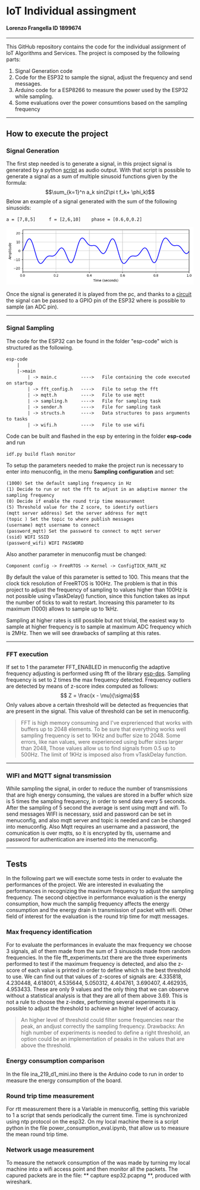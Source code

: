 # IoT Individual assingment
#### Lorenzo Frangella ID 1899674
---
This GitHub repository contains the code for the individual assignment of IoT Algorithms and Services.
The project is composed by the following parts:

1. Signal Generation code
2. Code for the ESP32 to sample the signal, adjust the frequency and send messages.
3. Arduino code for a ESP8266 to measure the power used by the ESP32 while sampling.
4. Some evaluations over the power consumtions based on the sampling frequency

---

## How to execute the project

### Signal Generation

The first step needed is to generate a signal, in this project signal is generated by a python [script](https://github.com/LorenzoFrangella/Individual-assignment-1899674-iot/blob/main/signal_generation.ipynb) as audio output.
With that script is possible to generate a signal as a sum of multiple sinusoid functions given by the formula:
$$\sum_{k=1}^n a_k sin(2\pi t f_k+ \phi_k)$$
Below an example of a signal generated with the sum of the following sinusoids:

    a = [7,8,5]     f = [2,6,10]    phase = [0.6,0,0.2]


<p align="center">
  <img src="img/plots/signal_plot.png" />
</p>


Once the signal is generated it is played from the pc, and thanks to a [circuit](https://forum.arduino.cc/t/how-to-read-data-from-audio-jack/458301/3) the signal can be passed to a GPIO pin
of the ESP32 where is possible to sample (an ADC pin). 

---

### Signal Sampling
The code for the ESP32 can be found in the folder "esp-code" wich is structured as the following.

    esp-code
        |
        |->main
            | -> main.c         ---->   File containing the code executed on startup 
            | -> fft_config.h   ---->   File to setup the fft
            | -> mqtt.h         ---->   File to use mqtt
            | -> sampling.h     ---->   File for sampling task
            | -> sender.h       ---->   File for sampling task
            | -> structs.h      ---->   Data structures to pass arguments to tasks
            | -> wifi.h         ---->   File to use wifi

Code can be built and flashed in the esp by entering in the folder **esp-code** and run

    idf.py build flash monitor

To setup the parameters needed to make the project run is necessary to enter into menuconfig, 
in the menu **Sampling configuration** and set:
    
    (1000) Set the default sampling frequency in Hz
    (1) Decide to run or not the fft to adjust in an adaptive manner the sampling frequency
    (0) Decide if enable the round trip time measurement
    (5) Threshold value for the Z score, to identify outliers
    (mqtt server address) Set the server address for mqtt
    (topic ) Set the topic to where publish messages
    (username) mqtt username to connect
    (password_mqtt) Set the password to connect to mqtt server
    (ssid) WIFI SSID
    (password_wifi) WIFI PASSWORD

Also another parameter in menuconfig must be changed:

    Component config -> FreeRTOS -> Kernel -> ConfigTICK_RATE_HZ

By default the value of this parameter is setted to 100. This means that the clock tick resolution of
FreeRTOS is 100Hz. The problem is that in this project to adjust the frequency of sampling to values 
higher than 100Hz is not possible using vTaskDelay() function, since this function takes as input the 
number of ticks to wait to restart. Increasing this parameter to its maximum (1000) allows to sample
up to 1kHz.

Sampling at higher rates is still possible but not trivial, the easiest way to sample at higher frequency
is to sample at maximum ADC frequency which is 2MHz. Then we will see drawbacks of sampling at this rates.

---

### FFT execution

If set to 1 the parameter FFT_ENABLED in menuconfig the adaptive frequency adjusting is performed using 
fft of the library [esp-dps](https://github.com/espressif/esp-dsp/tree/master). Sampling frequency is set 
to 2 times the max frequency detected. Frequency outliers are detected by means of z-score index computed as
follows:
$$ Z = \frac{x - \mu}{\sigma}$$
Only values above a certain threshold will be detected as frequencies that are present in the signal.
This value of threshold can be set in menuconfig.

> FFT is high memory consuming and I've exprerienced that works with buffers up to 2048 elements.
> To be sure that everything works well sampling frequency is set to 1KHz and buffer size to 2048.
> Some errors, like nan values, were experienced using buffer sizes larger than 2048, Those values allow us to 
> find signals from 0.5 up to 500Hz. The limit of 1KHz is imposed also from vTaskDelay function.

---

### WIFI and MQTT signal transmission 

While sampling the signal, in order to reduce the number of transmissions that are high energy consuming, the values are stored
in a buffer which size is 5 times the sampling frequency, in order to send data every 5 seconds. After the sampling of 5 second 
the average is sent using mqtt and wifi.
To send messages WIFI is necessary, ssid and password can be set in menuconfig, and also mqtt server and topic is needed and 
can be changed into menuconfig.
Also Mqtt requires an username and a password, the comunication is over mqtts, so it is encrypted by tls, username and password for 
authentication are inserted into the menuconfig.

---

## Tests

In the following part we will exectute some tests in order to evaluate the performances of the project. We are interested 
in evaluating the performances in recognizing the maximum frequency to adjust the sampling frequency. The second objective in
performance evaluation is the energy consumption, how much the samplig frequency affects the energy consumption and the energy drain
in transmission of packet with wifi. Other field of interest for the evaluation is the round trip time for mqtt messages.

### Max frequency identification

For to evaluate the performances in evaluate the max frequency we choose 3 signals, all of them made from the sum of 3 sinusoids made
from random frequencies. In the file fft_experiments.txt there are the three experiments performed to test if the maximum frequency is
detected, and also the z-score of each value is printed in order to define which is the best threshold to use.
We can find out that values of z-scores of signals are: 4.335818, 4.230448, 4.618001, 4.535644, 5.050312, 4.404761, 3.690407, 4.462935,
4.953433. These are only 9 values and the only thing that we can observe without a statistical analysis is that they are all of them above 3.69. This is not a rule to choose the z-index, performing several experiments it is possible to adjust the threshold to achieve an higher level of accuracy. 
> An higher level of threshold could filter some frequencies near the peak, an andjust correctly the sampling frequency.
> Drawbacks: An high number of experiments is needed to define a right threshold, an option could be an implementation of peaaks
in the values that are above the threshold.

### Energy consumption comparison
In the file ina_219_d1_mini.ino there is the Arduino code to run in order to measure the energy consumption of the board.

### Round trip time measurement
For rtt measurement there is a Variable in menuconfig, setting this variable to 1 a script that sends periodically the current time.
Time is synchronized using ntp protocol on the esp32.
On my local machine there is a script python in the file power_consumption_eval.ipynb, that allow us to measure the mean round trip time.

### Network usage measurement
To measure the network consumption of the was made by turning my local machine into a wifi access point and then monitor all the packets.
The capured packets are in the file: ** capture esp32.pcapng **, produced with wireshark. 
